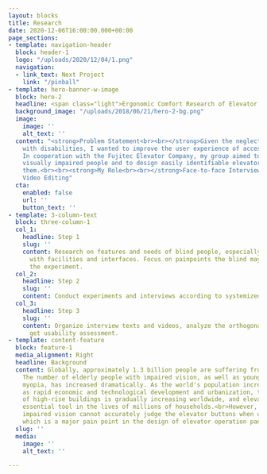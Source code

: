 ```yaml
---
layout: blocks
title: Research
date: 2020-12-06T16:00:00.000+00:00
page_sections:
- template: navigation-header
  block: header-1
  logo: "/uploads/2020/12/04/1.png"
  navigation:
  - link_text: Next Project
    link: "/pinball"
- template: hero-banner-w-image
  block: hero-2
  headline: <span class="light">Ergonomic Comfort Research of Elevator Button</span>
  background_image: "/uploads/2018/06/21/hero-2-bg.png"
  image:
    image: ''
    alt_text: ''
  content: "<strong>Problem Statement<br><br></strong>Given the neglect of people
    with disabilities, I wanted to improve the user experience of accessible facilities.
    In cooperation with the Fujitec Elevator Company, my group aimed to interview
    visually impaired people and to design easily identifiable elevator buttons for
    them.<br><br><strong>My Role<br><br></strong>Face-to-face Interview, Data Processing,
    Video Editing"
  cta:
    enabled: false
    url: ''
    button_text: ''
- template: 3-column-text
  block: three-column-1
  col_1:
    headline: Step 1
    slug: ''
    content: Research on features and needs of blind people, especially how they interact
      with facilities and interfaces. Focus on painpoints the blind may face during
      the experiment.
  col_2:
    headline: Step 2
    slug: ''
    content: Conduct experiments and interviews according to systemized methodology.
  col_3:
    headline: Step 3
    slug: ''
    content: Organize interview texts and videos, analyze the orthogonal table to
      get usability assessment.
- template: content-feature
  block: feature-1
  media_alignment: Right
  headline: Background
  content: Globally, approximately 1.3 billion people are suffering from vision impairment.
    The number of elderly people with impaired vision, as well as young people with
    myopia, has increased dramatically. As the world's population increases, as well
    as rapid economic and technological development and urbanization, the proportion
    of high-rise buildings is gradually increasing worldwide, and elevators are an
    essential tool in the lives of millions of households.<br>However, people with
    impaired vision cannot accurately judge the elevator buttons when using elevators,
    which is a major pain point in the design of elevator operation panels.
  slug: ''
  media:
    image: ''
    alt_text: ''

---
```

